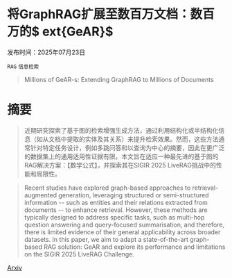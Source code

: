 # 将GraphRAG扩展至数百万文档：数百万的$	ext{GeAR}$

发布时间：2025年07月23日

`RAG` `信息检索`

> Millions of $\text{GeAR}$-s: Extending GraphRAG to Millions of Documents

# 摘要

> 近期研究探索了基于图的检索增强生成方法，通过利用结构化或半结构化信息（如从文档中提取的实体及其关系）来提升检索效果。然而，这些方法通常针对特定任务设计，例如多跳问答和以查询为中心的摘要，因此在更广泛的数据集上的通用适用性证据有限。本文旨在适应一种最先进的基于图的RAG解决方案：【数学公式】，并探索其在SIGIR 2025 LiveRAG挑战中的性能和局限性。

> Recent studies have explored graph-based approaches to retrieval-augmented generation, leveraging structured or semi-structured information -- such as entities and their relations extracted from documents -- to enhance retrieval. However, these methods are typically designed to address specific tasks, such as multi-hop question answering and query-focused summarisation, and therefore, there is limited evidence of their general applicability across broader datasets. In this paper, we aim to adapt a state-of-the-art graph-based RAG solution: $\text{GeAR}$ and explore its performance and limitations on the SIGIR 2025 LiveRAG Challenge.

[Arxiv](https://arxiv.org/abs/2507.17399)